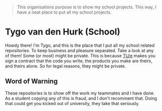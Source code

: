 > This organisations purpose is to show my school projects. This way, I have a neat place to put all my school projects.

# Tygo van den Hurk (School)
Howdy there! I'm Tygo, and this is the place that I put all my school related repositories. To keep business and pleasure separated. Take a look at any of them! Some (or most) might be private. This is because [TU/e](https://tue.nl) makes you sign a contract that the code you write, the products you make are theirs, and theirs alone. So for legal reasons, they might be private.

## Word of Warning
These repositories is to show off the work my teammates and I have done.  As a student copying any of this is fraud, and I don't recomment that. Doing that could get you kicked out of university, they take that seriously.

